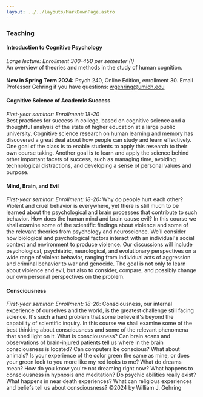 ```yaml
---
layout: ../../layouts/MarkDownPage.astro
---
```

### Teaching

#### Introduction  to Cognitive Psychology
*Large lecture: Enrollment 300-450 per semester (!)*  
An overview of theories and methods in the study of human cognition.  
<br>**New in Spring Term 2024:**  Psych 240, Online Edition, enrollment 30.  Email Professor Gehring if you have questions: wgehring@umich.edu

#### Cognitive Science of Academic Success
*First-year seminar: Enrollment: 18-20*
<br> Best practices for success in college, based on cognitive science and a thoughtful analysis of the state of higher education at a large public university. Cognitive science research on human learning and memory has discovered a great deal about how people can study and learn effectively. One goal of the class is to enable students to apply this research to their own course taking. Another goal is to learn and apply the science behind other important facets of success, such as managing time, avoiding technological distractions, and developing a sense of personal values and purpose.

#### Mind, Brain, and Evil
*First-year seminar: Enrollment: 18-20:* Why do people hurt each other?  Violent and cruel behavior is everywhere, yet there is still much to be learned about the psychological and brain processes that contribute to such behavior.  How does the human mind and brain cause evil?  In this course we shall examine some of the scientific findings about violence and some of the relevant theories from psychology and neuroscience. We’ll consider how biological and psychological factors interact with an individual's social context and environment to produce violence. Our discussions will include psychological, psychiatric, neurological, and evolutionary perspectives on a wide range of violent behavior, ranging from individual acts of aggression and criminal behavior to war and genocide.  The goal is not only to learn about violence and evil, but also to consider, compare, and possibly change our own personal perspectives on the problem.

#### Consciousness
*First-year seminar: Enrollment: 18-20*:
Consciousness, our internal experience of ourselves and the world, is the greatest challenge still facing science. It's such a hard problem that some believe it's beyond the capability of scientific inquiry. In this course we shall examine some of the best thinking about consciousness and some of the relevant phenomena that shed light on it.  What is consciousness?  Can brain scans and observations of brain-injured patients tell us where in the brain consciousness is located?  Can computers be conscious?  What about animals?  Is your experience of the color green the same as mine, or does your green look to you more like my red looks to me? What do dreams mean?  How do you know you're not dreaming right now?  What happens to consciousness in hypnosis and meditation?  Do psychic abilities really exist?  What happens in near death experiences?  What can religious experiences and beliefs tell us about consciousness?​
©2024 by William J. Gehring
